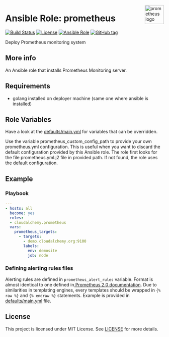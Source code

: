 <p><img src="https://cdn.worldvectorlogo.com/logos/prometheus.svg" alt="prometheus logo" title="prometheus" align="right" height="60" /></p>

# Ansible Role: prometheus

[![Build Status](https://travis-ci.org/cloudalchemy/ansible-prometheus.svg?branch=master)](https://travis-ci.org/cloudalchemy/ansible-prometheus) [![License](https://img.shields.io/badge/license-MIT%20License-brightgreen.svg)](https://opensource.org/licenses/MIT) [![Ansible Role](https://img.shields.io/badge/ansible%20role-cloudalchemy.prometheus-blue.svg)](https://galaxy.ansible.com/cloudalchemy/prometheus/) [![GitHub tag](https://img.shields.io/github/tag/cloudalchemy/ansible-prometheus.svg)](https://github.com/cloudalchemy/ansible-prometheus/tags)

Deploy Prometheus monitoring system

## More info

An Ansible role that installs Prometheus Monitoring server.

## Requirements

- golang installed on deployer machine (same one where ansible is installed)

## Role Variables

Have a look at the [defaults/main.yml](defaults/main.yml) for variables that can be overridden.

Use the variable prometheus_custom_config_path to provide your own prometheus.yml configuration. This is useful when you want to discard the default configuration provided by this Ansible role. The role first looks for the file prometheus.yml.j2 file in provided path. If not found, the role uses the default configuration.

## Example

### Playbook

```yaml
---
- hosts: all
  become: yes
  roles:
  - cloudalchemy.prometheus
  vars:
    prometheus_targets:
      - targets:
        - demo.cloudalchemy.org:9100
        labels:
          env: demosite
          job: node
```

### Defining alerting rules files

Alerting rules are defined in `prometheus_alert_rules` variable. Format is almost identical to one defined in[ Prometheus 2.0 documentation](https://prometheus.io/docs/prometheus/latest/configuration/template_examples/).
Due to similarities in templating engines, every templates should be wrapped in `{% raw %}` and `{% endraw %}` statements. Example is provided in [defaults/main.yml](defaults/main.yml) file.

## License

This project is licensed under MIT License. See [LICENSE](/LICENSE) for more details.
